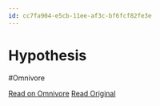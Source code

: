 ```yaml
---
id: cc7fa904-e5cb-11ee-af3c-bf6fcf82fe3e
---
```


# Hypothesis
#Omnivore

[Read on Omnivore](https://omnivore.app/me/hypothesis-18e55daf495)
[Read Original](https://hypothes.is/a/LPbM3uXJEe6cGieQW-qb_g)

